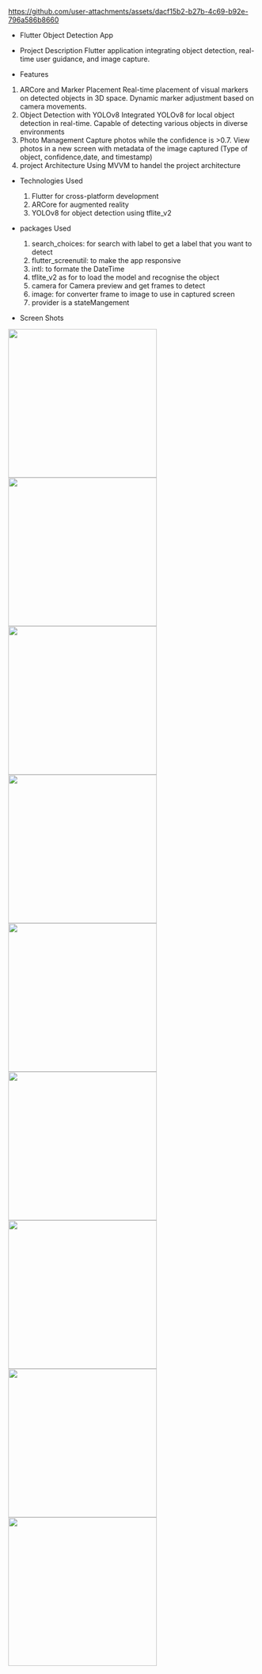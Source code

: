 


https://github.com/user-attachments/assets/dacf15b2-b27b-4c69-b92e-796a586b8660



- Flutter Object Detection App

- Project Description
  Flutter application integrating object detection, real-time user guidance, and image capture.

- Features

1. ARCore and Marker Placement
   Real-time placement of visual markers on detected objects in 3D space.
   Dynamic marker adjustment based on camera movements.
2. Object Detection with YOLOv8
   Integrated YOLOv8 for local object detection in real-time.
   Capable of detecting various objects in diverse environments
3. Photo Management
   Capture photos while the confidence is >0.7.
   View photos in a new screen with metadata of the image captured (Type of object, confidence,date,
   and timestamp)
4. project Architecture
    Using MVVM to handel the project architecture

- Technologies Used
    1. Flutter for cross-platform development
    2. ARCore for augmented reality
    3. YOLOv8 for object detection using tflite_v2

- packages Used
    1. search_choices: for search with label to get a label that you want to detect
    2. flutter_screenutil: to make the app responsive
    3. intl: to formate the DateTime
    4. tflite_v2 as for to load the model and recognise the object
    5. camera for Camera preview and get frames to detect
    6. image: for converter frame to image to use in captured screen
    7. provider is a stateMangement  
    
- Screen Shots
 

<img src="https://github.com/user-attachments/assets/561e5601-383e-47d2-a533-2204753d8d8d" width="300" />
<img src="https://github.com/user-attachments/assets/5426eb8d-9bf5-4e1d-aff7-90cfdab009d9" width="300" />
<img src="https://github.com/user-attachments/assets/c23f15ff-c2b9-4951-ae70-50f959968663" width="300" />
<img src="https://github.com/user-attachments/assets/1ee76010-be83-408d-96ed-7fb9c1ba779b" width="300" />
<img src="https://github.com/user-attachments/assets/19cd42c0-deae-46d0-9958-91067c2d41a8" width="300" />
<img src="https://github.com/user-attachments/assets/c4a8b8a5-ccab-4132-936b-7e12d8e39cb5" width="300" />
<img src="https://github.com/user-attachments/assets/962fdecb-6e01-4878-9b9a-60734d9831cc" width="300" />
<img src="https://github.com/user-attachments/assets/2e84eed4-d02e-4644-b3a6-ade8e23d0f73" width="300" />
<img src="https://github.com/user-attachments/assets/df0e1aa9-4877-4744-a0ba-020fece94465" width="300" />

